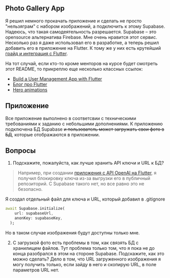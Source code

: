 ## Photo Gallery App

Я решил немного прокачать приложение и сделать не просто "нельзяграм" с набором изображений, а подключить к этому Supabase. Надеюсь, что такая самодеятельность разрешается. 
Supabase – это opensource альтернатива Firebase. Мне очень нравится этот сервис. Несколько раз я даже использовал его в разработке, а теперь решил добавить его в приложение на Flutter. К тому же у них есть крутейший [грайд и интеграция с Flutter](https://supabase.com/docs/guides/getting-started/quickstarts/flutter).

На тот случай, если кто-то кроме менторов на курсе будет смотреть этот README, то прикреплю еще несколько классных ссылок:

- [Build a User Management App with Flutter](https://supabase.com/docs/guides/getting-started/tutorials/with-flutter)
- [Блог про Flutter](https://supabase.com/blog/tags/flutter)
- [Hero animations](https://docs.flutter.dev/ui/animations/hero-animations)

## Приложение

Все приложение выполнено в соответсвии с техническими требованиями к заданию с небольшими дополнениями. К приложению подключена БД Supabase <s>и пользователь может загружать свои фото в БД</s>, которые отображаются в приложении.

## Вопросы

1. Подскажите, пожалуйста, как лучше хранить API ключи и URL к БД? 
>Например, при создании [приложения с API OpenAI на Flutter](https://github.com/khlebobul/ChatGPT-Flutter-App), я получил блокировку ключа из-за выгрузки его в публичный репозиторий. С Supabase такого нет, но все равно это не безопасно.  

Я создал отдельный файл для ключа и URL, который добавил в .gitignore

```dart
await Supabase.initialize(
    url: supabaseUrl,
    anonKey: supabaseKey,
  );
```

Но в таком случае изображения будут доступны только мне.

2. C загрузкой фото есть проблемы в том, как связять БД с хранилищем файлов. Тут проблема только том, что я пока не до конца разобрался в этом на стороне Supabase. Подскажите, как это можно сделать?
Дело в том, что URL загруженного изображения я могу получить только, если зайду в него и скопирую URL, в поле параметров URL нет.
